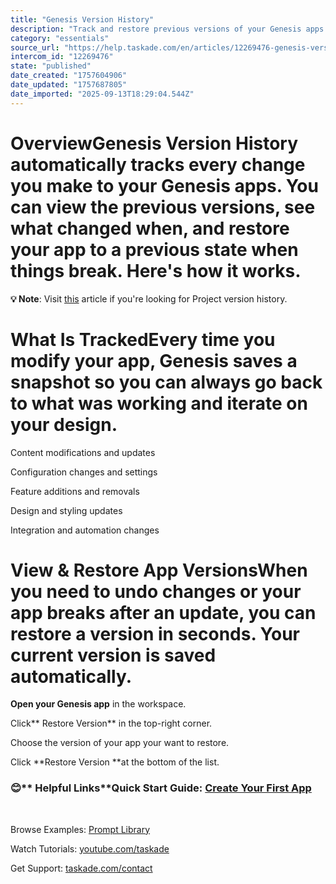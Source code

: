 ```yaml
---
title: "Genesis Version History"
description: "Track and restore previous versions of your Genesis apps."
category: "essentials"
source_url: "https://help.taskade.com/en/articles/12269476-genesis-version-history"
intercom_id: "12269476"
state: "published"
date_created: "1757604906"
date_updated: "1757687805"
date_imported: "2025-09-13T18:29:04.544Z"
---
```


# **Overview**Genesis Version History automatically tracks every change you make to your Genesis apps. You can view the previous versions, see what changed when, and restore your app to a previous state when things break. Here's how it works.

**💡 Note**: Visit [this](https://help.taskade.com/en/articles/8958423-version-history) article if you're looking for Project version history.

# What Is TrackedEvery time you modify your app, Genesis saves a snapshot so you can always go back to what was working and iterate on your design.

Content modifications and updates
​

Configuration changes and settings
​

Feature additions and removals
​

Design and styling updates
​

Integration and automation changes

# **View &amp; Restore App Versions**When you need to undo changes or your app breaks after an update, you can restore a version in seconds. Your current version is saved automatically.

**Open your Genesis app** in the workspace.
​

Click** Restore Version** in the top-right corner.

Choose the version of your app your want to restore.
​

Click **Restore Version **at the bottom of the list.

### 😊** Helpful Links**Quick Start Guide: [Create Your First App](https://help.taskade.com/en/articles/link)
​

Browse Examples: [Prompt Library](https://help.taskade.com/en/articles/link)
​

Watch Tutorials: [youtube.com/taskade](https://youtube.com/taskade)
​

Get Support: [taskade.com/contact](https://taskade.com/contact)